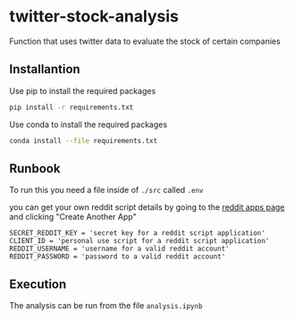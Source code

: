 # twitter-stock-analysis

Function that uses twitter data to evaluate the stock of certain companies

## Installantion
Use pip to install the required packages

```bash
pip install -r requirements.txt
```

Use conda to install the required packages

```bash
conda install --file requirements.txt
```
## Runbook
To run this you need a file inside of `./src` called `.env`

you can get your own reddit script details by going to the [reddit apps page](https://www.reddit.com/prefs/apps)
and clicking "Create Another App"

```
SECRET_REDDIT_KEY = 'secret key for a reddit script application'
CLIENT_ID = 'personal use script for a reddit script application'
REDDIT_USERNAME = 'username for a valid reddit account'
REDDIT_PASSWORD = 'password to a valid reddit account'
```
## Execution
The analysis can be run from the file `analysis.ipynb`

```bash